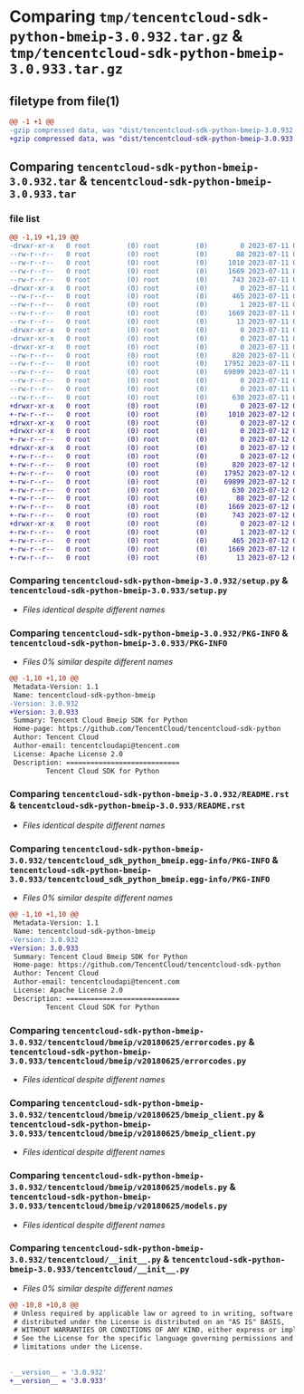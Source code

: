 # Comparing `tmp/tencentcloud-sdk-python-bmeip-3.0.932.tar.gz` & `tmp/tencentcloud-sdk-python-bmeip-3.0.933.tar.gz`

## filetype from file(1)

```diff
@@ -1 +1 @@
-gzip compressed data, was "dist/tencentcloud-sdk-python-bmeip-3.0.932.tar", last modified: Tue Jul 11 00:31:38 2023, max compression
+gzip compressed data, was "dist/tencentcloud-sdk-python-bmeip-3.0.933.tar", last modified: Wed Jul 12 00:20:21 2023, max compression
```

## Comparing `tencentcloud-sdk-python-bmeip-3.0.932.tar` & `tencentcloud-sdk-python-bmeip-3.0.933.tar`

### file list

```diff
@@ -1,19 +1,19 @@
-drwxr-xr-x   0 root         (0) root         (0)        0 2023-07-11 00:31:38.000000 tencentcloud-sdk-python-bmeip-3.0.932/
--rw-r--r--   0 root         (0) root         (0)       88 2023-07-11 00:31:38.000000 tencentcloud-sdk-python-bmeip-3.0.932/setup.cfg
--rw-r--r--   0 root         (0) root         (0)     1010 2023-07-11 00:31:38.000000 tencentcloud-sdk-python-bmeip-3.0.932/setup.py
--rw-r--r--   0 root         (0) root         (0)     1669 2023-07-11 00:31:38.000000 tencentcloud-sdk-python-bmeip-3.0.932/PKG-INFO
--rw-r--r--   0 root         (0) root         (0)      743 2023-07-11 00:31:38.000000 tencentcloud-sdk-python-bmeip-3.0.932/README.rst
-drwxr-xr-x   0 root         (0) root         (0)        0 2023-07-11 00:31:38.000000 tencentcloud-sdk-python-bmeip-3.0.932/tencentcloud_sdk_python_bmeip.egg-info/
--rw-r--r--   0 root         (0) root         (0)      465 2023-07-11 00:31:38.000000 tencentcloud-sdk-python-bmeip-3.0.932/tencentcloud_sdk_python_bmeip.egg-info/SOURCES.txt
--rw-r--r--   0 root         (0) root         (0)        1 2023-07-11 00:31:38.000000 tencentcloud-sdk-python-bmeip-3.0.932/tencentcloud_sdk_python_bmeip.egg-info/dependency_links.txt
--rw-r--r--   0 root         (0) root         (0)     1669 2023-07-11 00:31:38.000000 tencentcloud-sdk-python-bmeip-3.0.932/tencentcloud_sdk_python_bmeip.egg-info/PKG-INFO
--rw-r--r--   0 root         (0) root         (0)       13 2023-07-11 00:31:38.000000 tencentcloud-sdk-python-bmeip-3.0.932/tencentcloud_sdk_python_bmeip.egg-info/top_level.txt
-drwxr-xr-x   0 root         (0) root         (0)        0 2023-07-11 00:31:38.000000 tencentcloud-sdk-python-bmeip-3.0.932/tencentcloud/
-drwxr-xr-x   0 root         (0) root         (0)        0 2023-07-11 00:31:38.000000 tencentcloud-sdk-python-bmeip-3.0.932/tencentcloud/bmeip/
-drwxr-xr-x   0 root         (0) root         (0)        0 2023-07-11 00:31:38.000000 tencentcloud-sdk-python-bmeip-3.0.932/tencentcloud/bmeip/v20180625/
--rw-r--r--   0 root         (0) root         (0)      820 2023-07-11 00:31:38.000000 tencentcloud-sdk-python-bmeip-3.0.932/tencentcloud/bmeip/v20180625/errorcodes.py
--rw-r--r--   0 root         (0) root         (0)    17952 2023-07-11 00:31:38.000000 tencentcloud-sdk-python-bmeip-3.0.932/tencentcloud/bmeip/v20180625/bmeip_client.py
--rw-r--r--   0 root         (0) root         (0)    69899 2023-07-11 00:31:38.000000 tencentcloud-sdk-python-bmeip-3.0.932/tencentcloud/bmeip/v20180625/models.py
--rw-r--r--   0 root         (0) root         (0)        0 2023-07-11 00:31:38.000000 tencentcloud-sdk-python-bmeip-3.0.932/tencentcloud/bmeip/v20180625/__init__.py
--rw-r--r--   0 root         (0) root         (0)        0 2023-07-11 00:31:38.000000 tencentcloud-sdk-python-bmeip-3.0.932/tencentcloud/bmeip/__init__.py
--rw-r--r--   0 root         (0) root         (0)      630 2023-07-11 00:31:38.000000 tencentcloud-sdk-python-bmeip-3.0.932/tencentcloud/__init__.py
+drwxr-xr-x   0 root         (0) root         (0)        0 2023-07-12 00:20:21.000000 tencentcloud-sdk-python-bmeip-3.0.933/
+-rw-r--r--   0 root         (0) root         (0)     1010 2023-07-12 00:20:21.000000 tencentcloud-sdk-python-bmeip-3.0.933/setup.py
+drwxr-xr-x   0 root         (0) root         (0)        0 2023-07-12 00:20:21.000000 tencentcloud-sdk-python-bmeip-3.0.933/tencentcloud/
+drwxr-xr-x   0 root         (0) root         (0)        0 2023-07-12 00:20:21.000000 tencentcloud-sdk-python-bmeip-3.0.933/tencentcloud/bmeip/
+-rw-r--r--   0 root         (0) root         (0)        0 2023-07-12 00:20:21.000000 tencentcloud-sdk-python-bmeip-3.0.933/tencentcloud/bmeip/__init__.py
+drwxr-xr-x   0 root         (0) root         (0)        0 2023-07-12 00:20:21.000000 tencentcloud-sdk-python-bmeip-3.0.933/tencentcloud/bmeip/v20180625/
+-rw-r--r--   0 root         (0) root         (0)        0 2023-07-12 00:20:21.000000 tencentcloud-sdk-python-bmeip-3.0.933/tencentcloud/bmeip/v20180625/__init__.py
+-rw-r--r--   0 root         (0) root         (0)      820 2023-07-12 00:20:21.000000 tencentcloud-sdk-python-bmeip-3.0.933/tencentcloud/bmeip/v20180625/errorcodes.py
+-rw-r--r--   0 root         (0) root         (0)    17952 2023-07-12 00:20:21.000000 tencentcloud-sdk-python-bmeip-3.0.933/tencentcloud/bmeip/v20180625/bmeip_client.py
+-rw-r--r--   0 root         (0) root         (0)    69899 2023-07-12 00:20:21.000000 tencentcloud-sdk-python-bmeip-3.0.933/tencentcloud/bmeip/v20180625/models.py
+-rw-r--r--   0 root         (0) root         (0)      630 2023-07-12 00:20:21.000000 tencentcloud-sdk-python-bmeip-3.0.933/tencentcloud/__init__.py
+-rw-r--r--   0 root         (0) root         (0)       88 2023-07-12 00:20:21.000000 tencentcloud-sdk-python-bmeip-3.0.933/setup.cfg
+-rw-r--r--   0 root         (0) root         (0)     1669 2023-07-12 00:20:21.000000 tencentcloud-sdk-python-bmeip-3.0.933/PKG-INFO
+-rw-r--r--   0 root         (0) root         (0)      743 2023-07-12 00:20:21.000000 tencentcloud-sdk-python-bmeip-3.0.933/README.rst
+drwxr-xr-x   0 root         (0) root         (0)        0 2023-07-12 00:20:21.000000 tencentcloud-sdk-python-bmeip-3.0.933/tencentcloud_sdk_python_bmeip.egg-info/
+-rw-r--r--   0 root         (0) root         (0)        1 2023-07-12 00:20:21.000000 tencentcloud-sdk-python-bmeip-3.0.933/tencentcloud_sdk_python_bmeip.egg-info/dependency_links.txt
+-rw-r--r--   0 root         (0) root         (0)      465 2023-07-12 00:20:21.000000 tencentcloud-sdk-python-bmeip-3.0.933/tencentcloud_sdk_python_bmeip.egg-info/SOURCES.txt
+-rw-r--r--   0 root         (0) root         (0)     1669 2023-07-12 00:20:21.000000 tencentcloud-sdk-python-bmeip-3.0.933/tencentcloud_sdk_python_bmeip.egg-info/PKG-INFO
+-rw-r--r--   0 root         (0) root         (0)       13 2023-07-12 00:20:21.000000 tencentcloud-sdk-python-bmeip-3.0.933/tencentcloud_sdk_python_bmeip.egg-info/top_level.txt
```

### Comparing `tencentcloud-sdk-python-bmeip-3.0.932/setup.py` & `tencentcloud-sdk-python-bmeip-3.0.933/setup.py`

 * *Files identical despite different names*

### Comparing `tencentcloud-sdk-python-bmeip-3.0.932/PKG-INFO` & `tencentcloud-sdk-python-bmeip-3.0.933/PKG-INFO`

 * *Files 0% similar despite different names*

```diff
@@ -1,10 +1,10 @@
 Metadata-Version: 1.1
 Name: tencentcloud-sdk-python-bmeip
-Version: 3.0.932
+Version: 3.0.933
 Summary: Tencent Cloud Bmeip SDK for Python
 Home-page: https://github.com/TencentCloud/tencentcloud-sdk-python
 Author: Tencent Cloud
 Author-email: tencentcloudapi@tencent.com
 License: Apache License 2.0
 Description: ============================
         Tencent Cloud SDK for Python
```

### Comparing `tencentcloud-sdk-python-bmeip-3.0.932/README.rst` & `tencentcloud-sdk-python-bmeip-3.0.933/README.rst`

 * *Files identical despite different names*

### Comparing `tencentcloud-sdk-python-bmeip-3.0.932/tencentcloud_sdk_python_bmeip.egg-info/PKG-INFO` & `tencentcloud-sdk-python-bmeip-3.0.933/tencentcloud_sdk_python_bmeip.egg-info/PKG-INFO`

 * *Files 0% similar despite different names*

```diff
@@ -1,10 +1,10 @@
 Metadata-Version: 1.1
 Name: tencentcloud-sdk-python-bmeip
-Version: 3.0.932
+Version: 3.0.933
 Summary: Tencent Cloud Bmeip SDK for Python
 Home-page: https://github.com/TencentCloud/tencentcloud-sdk-python
 Author: Tencent Cloud
 Author-email: tencentcloudapi@tencent.com
 License: Apache License 2.0
 Description: ============================
         Tencent Cloud SDK for Python
```

### Comparing `tencentcloud-sdk-python-bmeip-3.0.932/tencentcloud/bmeip/v20180625/errorcodes.py` & `tencentcloud-sdk-python-bmeip-3.0.933/tencentcloud/bmeip/v20180625/errorcodes.py`

 * *Files identical despite different names*

### Comparing `tencentcloud-sdk-python-bmeip-3.0.932/tencentcloud/bmeip/v20180625/bmeip_client.py` & `tencentcloud-sdk-python-bmeip-3.0.933/tencentcloud/bmeip/v20180625/bmeip_client.py`

 * *Files identical despite different names*

### Comparing `tencentcloud-sdk-python-bmeip-3.0.932/tencentcloud/bmeip/v20180625/models.py` & `tencentcloud-sdk-python-bmeip-3.0.933/tencentcloud/bmeip/v20180625/models.py`

 * *Files identical despite different names*

### Comparing `tencentcloud-sdk-python-bmeip-3.0.932/tencentcloud/__init__.py` & `tencentcloud-sdk-python-bmeip-3.0.933/tencentcloud/__init__.py`

 * *Files 0% similar despite different names*

```diff
@@ -10,8 +10,8 @@
 # Unless required by applicable law or agreed to in writing, software
 # distributed under the License is distributed on an "AS IS" BASIS,
 # WITHOUT WARRANTIES OR CONDITIONS OF ANY KIND, either express or implied.
 # See the License for the specific language governing permissions and
 # limitations under the License.
 
 
-__version__ = '3.0.932'
+__version__ = '3.0.933'
```

